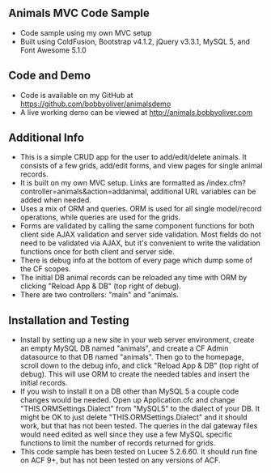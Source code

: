 ## Animals MVC Code Sample

- Code sample using my own MVC setup
- Built using ColdFusion, Bootstrap v4.1.2, jQuery v3.3.1, MySQL 5, and Font Awesome 5.1.0

## Code and Demo

- Code is available on my GitHub at https://github.com/bobbyoliver/animalsdemo
- A live working demo can be viewed at http://animals.bobbyoliver.com

## Additional Info

- This is a simple CRUD app for the user to add/edit/delete animals. It consists of a few grids, add/edit forms, and view pages for single animal records.
- It is built on my own MVC setup. Links are formatted as /index.cfm?controller=animals&action=addanimal, additional URL variables can be added when needed.
- Uses a mix of ORM and queries. ORM is used for all single model/record operations, while queries are used for the grids.
- Forms are validated by calling the same component functions for both client side AJAX validation and server side validation. Most fields do not need to be validated via AJAX, but it's convenient to write the validation functions once for both client and server side.
- There is debug info at the bottom of every page which dump some of the CF scopes.
- The initial DB animal records can be reloaded any time with ORM by clicking "Reload App & DB" (top right of debug).
- There are two controllers: "main" and "animals.

## Installation and Testing

- Install by setting up a new site in your web server environment, create an empty MySQL DB named "animals", and create a CF Admin datasource to that DB named "animals". Then go to the homepage, scroll down to the debug info, and click "Reload App & DB" (top right of debug). This will use ORM to create the needed tables and insert the initial records.
- If you wish to install it on a DB other than MySQL 5 a couple code changes would be needed. Open up Application.cfc and change "THIS.ORMSettings.Dialect" from "MySQL5" to the dialect of your DB. It might be OK to just delete "THIS.ORMSettings.Dialect" and it should work, but that has not been tested. The queries in the dal gateway files would need edited as well since they use a few MySQL specific functions to limit the number of records returned for grids.
- This code sample has been tested on Lucee 5.2.6.60. It should run fine on ACF 9+, but has not been tested on any versions of ACF.